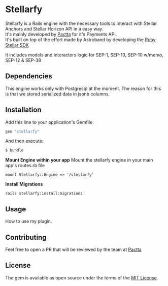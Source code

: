 # Stellarfy
Stellarfy is a Rails engine with the necessary tools to interact with Stellar Anchors and Stellar Horizon API in a easy way.  
It's mainly developed by [Pactta](https://www.pactta.com) for it's Payments API.  
It's built on top of the effort made by Astroband by developing the [Ruby Stellar SDK](https://github.com/astroband/ruby-stellar-sdk)

It includes models and interactors logic for SEP-1, SEP-10, SEP-10 w/memo, SEP-12 & SEP-38

## Dependencies
This engine works only with Postgresql at the moment. The reason for this is that we stored serialized data in jsonb columns.

## Installation
Add this line to your application's Gemfile:

```ruby
gem "stellarfy"
```

And then execute:
```bash
$ bundle
```

**Mount Engine within your app**
Mount the stellarfy engine in your main app's routes.rb file
```
mount Stellarfy::Engine => '/stellarfy'
```

**Install Migrations**
```
rails stellarfy:install:migrations
```

## Usage
How to use my plugin.

## Contributing
Feel free to open a PR that will be reviewed by the team at [Pactta](https://www.pactta.com)

## License
The gem is available as open source under the terms of the [MIT License](https://opensource.org/licenses/MIT).
